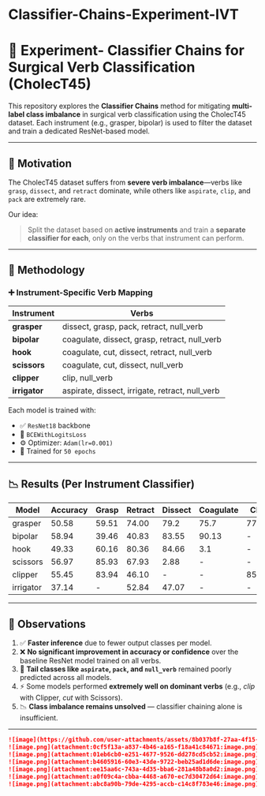 # Classifier-Chains-Experiment-IVT
# 🔬 Experiment- Classifier Chains for Surgical Verb Classification (CholecT45)

This repository explores the **Classifier Chains** method for mitigating **multi-label class imbalance** in surgical verb classification using the CholecT45 dataset. Each instrument (e.g., grasper, bipolar) is used to filter the dataset and train a dedicated ResNet-based model.

---

## 📌 Motivation

The CholecT45 dataset suffers from **severe verb imbalance**—verbs like `grasp`, `dissect`, and `retract` dominate, while others like `aspirate`, `clip`, and `pack` are extremely rare.

Our idea:
> Split the dataset based on **active instruments** and train a **separate classifier for each**, only on the verbs that instrument can perform.

---

## 🧪 Methodology

### ➕ Instrument-Specific Verb Mapping

| **Instrument** | **Verbs** |
| --- | --- |
| **grasper** | dissect, grasp, pack, retract, null_verb |
| **bipolar** | coagulate, dissect, grasp, retract, null_verb |
| **hook** | coagulate, cut, dissect, retract, null_verb |
| **scissors** | coagulate, cut, dissect, null_verb |
| **clipper** | clip, null_verb |
| **irrigator** | aspirate, dissect, irrigate, retract, null_verb |

Each model is trained with:
- ✅ `ResNet18` backbone
- 🎯 `BCEWithLogitsLoss`
- ⚙️ Optimizer: `Adam(lr=0.001)`
- 🔄 Trained for `50 epochs`

---

## 📉 Results (Per Instrument Classifier)

| **Model** | **Accuracy** | Grasp | Retract | Dissect | Coagulate | Clip | Cut | Aspirate | Irrigate | Pack | Null_verb |
|----------|--------------|-------|---------|---------|-----------|------|-----|----------|----------|------|------------|
| grasper | 50.58 | 59.51 | 74.00 | 79.2 | 75.7 | 77.21 | 42.18 | 58.0 | 3.08 | 14.62 | 22.28 |
| bipolar | 58.94 | 39.46 | 40.83 | 83.55 | 90.13 | - | - | - | - | - | 40.7 |
| hook | 49.33 | 60.16 | 80.36 | 84.66 | 3.1 | - | - | - | - | - | 18.37 |
| scissors | 56.97 | 85.93 | 67.93 | 2.88 | - | - | 94.01 | - | - | - | - |
| clipper | 55.45 | 83.94 | 46.10 | - | - | 85.25 | - | - | - | 6.5 | 6.5 |
| irrigator | 37.14 | - | 52.84 | 47.07 | - | - | - | - | 52.81 | 19.09 | - |

---

## 🧠 Observations

1. ✅ **Faster inference** due to fewer output classes per model.
2. ❌ **No significant improvement in accuracy or confidence** over the baseline ResNet model trained on all verbs.
3. 🔁 **Tail classes like `aspirate`, `pack`, and `null_verb`** remained poorly predicted across all models.
4. ⚡ Some models performed **extremely well on dominant verbs** (e.g., *clip* with Clipper, *cut* with Scissors).
5. 📉 **Class imbalance remains unsolved** — classifier chaining alone is insufficient.

---

```markdown
![image](https://github.com/user-attachments/assets/8b037b8f-27aa-4f15-9b2f-12d1f961ffe8)
![image.png](attachment:0cf5f13a-a837-4b46-a165-f18a41c84671:image.png)
![image.png](attachment:01eb6cb0-e251-4677-9526-dd278cd5cb52:image.png)
![image.png](attachment:b4605916-60e3-43de-9722-beb25ad1d6de:image.png)
![image.png](attachment:ee15aa6c-743a-4d35-bba6-281a48b8a0d2:image.png)
![image.png](attachment:a0f09c4a-cbba-4468-a670-ec7d30472d64:image.png)
![image.png](attachment:abc8a90b-79de-4295-accb-c14c8f783e46:image.png)

